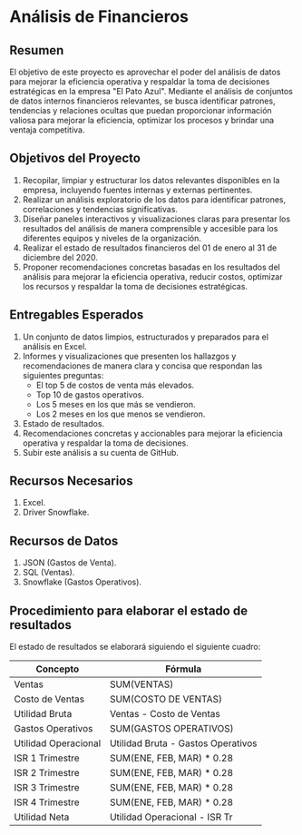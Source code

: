# Análisis de Financieros

## Resumen

El objetivo de este proyecto es aprovechar el poder del análisis de datos para mejorar la eficiencia operativa y respaldar la toma de decisiones estratégicas en la empresa "El Pato Azul". Mediante el análisis de conjuntos de datos internos financieros relevantes, se busca identificar patrones, tendencias y relaciones ocultas que puedan proporcionar información valiosa para mejorar la eficiencia, optimizar los procesos y brindar una ventaja competitiva.

## Objetivos del Proyecto

1. Recopilar, limpiar y estructurar los datos relevantes disponibles en la empresa, incluyendo fuentes internas y externas pertinentes.
2. Realizar un análisis exploratorio de los datos para identificar patrones, correlaciones y tendencias significativas.
3. Diseñar paneles interactivos y visualizaciones claras para presentar los resultados del análisis de manera comprensible y accesible para los diferentes equipos y niveles de la organización.
4. Realizar el estado de resultados financieros del 01 de enero al 31 de diciembre del 2020.
5. Proponer recomendaciones concretas basadas en los resultados del análisis para mejorar la eficiencia operativa, reducir costos, optimizar los recursos y respaldar la toma de decisiones estratégicas.

## Entregables Esperados

1. Un conjunto de datos limpios, estructurados y preparados para el análisis en Excel.
2. Informes y visualizaciones que presenten los hallazgos y recomendaciones de manera clara y concisa que respondan las siguientes preguntas:
   - El top 5 de costos de venta más elevados.
   - Top 10 de gastos operativos.
   - Los 5 meses en los que más se vendieron.
   - Los 2 meses en los que menos se vendieron.
3. Estado de resultados.
4. Recomendaciones concretas y accionables para mejorar la eficiencia operativa y respaldar la toma de decisiones.
5. Subir este análisis a su cuenta de GitHub.

## Recursos Necesarios

1. Excel.
2. Driver Snowflake.

## Recursos de Datos

1. JSON (Gastos de Venta).
2. SQL (Ventas).
3. Snowflake (Gastos Operativos).

## Procedimiento para elaborar el estado de resultados

El estado de resultados se elaborará siguiendo el siguiente cuadro:

| Concepto            | Fórmula                           |
|---------------------|-----------------------------------|
| Ventas              | SUM(VENTAS)                       |
| Costo de Ventas     | SUM(COSTO DE VENTAS)              |
| Utilidad Bruta      | Ventas - Costo de Ventas          |
| Gastos Operativos   | SUM(GASTOS OPERATIVOS)            |
| Utilidad Operacional | Utilidad Bruta - Gastos Operativos|
| ISR 1 Trimestre     | SUM(ENE, FEB, MAR) * 0.28         |
| ISR 2 Trimestre     | SUM(ENE, FEB, MAR) * 0.28         |
| ISR 3 Trimestre     | SUM(ENE, FEB, MAR) * 0.28         |
| ISR 4 Trimestre     | SUM(ENE, FEB, MAR) * 0.28         |
| Utilidad Neta       | Utilidad Operacional - ISR Tr

